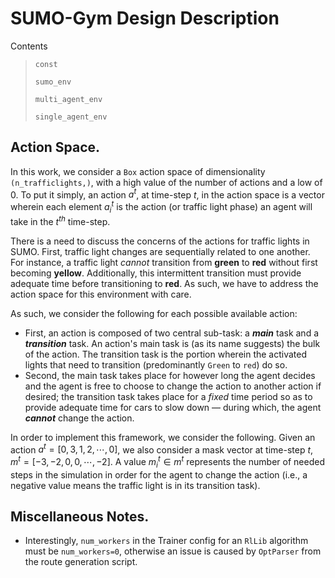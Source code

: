 # SUMO-Gym Design Description

Contents
> `const`
>
> `sumo_env`
>
> `multi_agent_env`
>
> `single_agent_env`

## Action Space.
In this work, we consider a `Box` action space of dimensionality `(n_trafficlights,)`,
with a high value of the number of actions and a low of $0$. To put it simply, an action
$a^t$, at time-step $t$, in the action space is a vector wherein each element $a_i^t$ is
the action (or traffic light phase) an agent will take in the $t^{th}$ time-step.

There is a need to discuss the concerns of the actions for traffic lights in SUMO. First,
traffic light changes are sequentially related to one another. For instance, a traffic
light *cannot* transition from **green** to **red** without first becoming **yellow**.
Additionally, this intermittent transition must provide adequate time before
transitioning to **red**. As such, we have to address the action space for this
environment with care.

As such, we consider the following for each possible available action:
* First, an action is composed of two central sub-task: a ***main*** task and a
  ***transition*** task. An action's main task is (as its name suggests) the bulk of the action. The transition task is the portion wherein the activated lights that need to transition (predominantly `Green` to `red`) do so.
* Second, the main task takes place for however long the agent decides and the agent is
  free to choose to change the action to another action if desired; the transition task
  takes place for a *fixed* time period so as to provide adequate time for cars to slow
  down — during which, the agent ***cannot*** change the action.

In order to implement this framework, we consider the following. Given an action
$a^t=[0, 3, 1, 2, \cdots, 0]$, we also consider a mask vector at time-step $t$,
$m^t=[-3, -2, 0, 0, \cdots, -2]$. A value $m_i^t \in m^t$ represents the number of needed
steps in the simulation in order for the agent to change the action (i.e., a negative
value means the traffic light is in its transition task).

## Miscellaneous Notes.
* Interestingly, `num_workers` in the Trainer config for an `RlLib` algorithm must be `num_workers=0`, otherwise an issue is caused by `OptParser` from the route generation script.